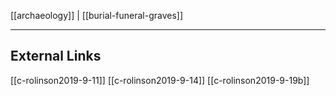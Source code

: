[[archaeology]] | [[burial-funeral-graves]]

---

## External Links
[[c-rolinson2019-9-11]]
[[c-rolinson2019-9-14]]
[[c-rolinson2019-9-19b]]